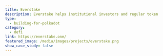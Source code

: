 ```yaml
---
title: Everstake
description: Everstake helps institutional investors and regular token holders to profit off their crypto assets.
type:
  - building-for-polkadot
category:
  - defi
link: https://everstake.one/
featured_image: /media/images/projects/everstake.png
show_case_study: false
---
```

